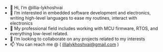 - 👋 Hi, I’m @illia-lykhoshvai
- 👀 I’m interested in embedded software development and electronics, writing high-level languages to ease my routines, interact with electronics
- 🌱 My professional field includes working with MCU firmware, RTOS, and everything low-level related.
- 💞️ I’m looking to collaborate on any projects related to my interests
- 📫 You can reach me @ ( illialykhoshvai@gmail.com )

<!---
illia-lykhoshvai/illia-lykhoshvai is a ✨ special ✨ repository because its `README.md` (this file) appears on your GitHub profile.
You can click the Preview link to take a look at your changes.
--->
